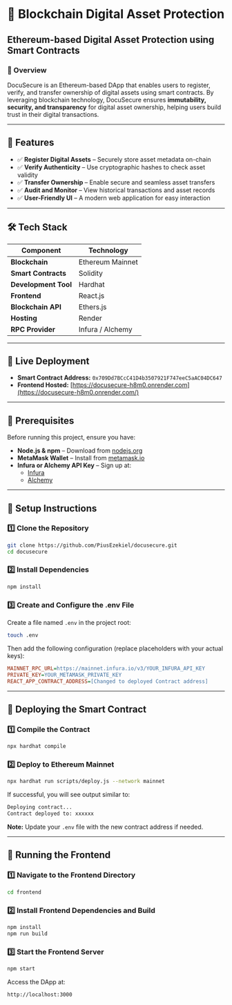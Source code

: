 
# 📜 Blockchain Digital Asset Protection

## Ethereum-based Digital Asset Protection using Smart Contracts

### 🚀 Overview
DocuSecure is an Ethereum-based DApp that enables users to register, verify, and transfer ownership of digital assets using smart contracts. By leveraging blockchain technology, DocuSecure ensures **immutability, security, and transparency** for digital asset ownership, helping users build trust in their digital transactions.

---

## 📌 Features
- ✅ **Register Digital Assets** – Securely store asset metadata on-chain  
- ✅ **Verify Authenticity** – Use cryptographic hashes to check asset validity  
- ✅ **Transfer Ownership** – Enable secure and seamless asset transfers  
- ✅ **Audit and Monitor** – View historical transactions and asset records  
- ✅ **User-Friendly UI** – A modern web application for easy interaction  

---

## 🛠️ Tech Stack

| Component             | Technology             |
|-----------------------|------------------------|
| **Blockchain**        | Ethereum Mainnet       |
| **Smart Contracts**   | Solidity               |
| **Development Tool**  | Hardhat                |
| **Frontend**          | React.js               |
| **Blockchain API**    | Ethers.js              |
| **Hosting**           | Render                 |
| **RPC Provider**      | Infura / Alchemy       |

---

## 📌 Live Deployment
- **Smart Contract Address:** `0x709Dd7BCcC41D4b3507921F747eeC5aAC04DC647`
- **Frontend Hosted:** [https://docusecure-h8m0.onrender.com](https://docusecure-h8m0.onrender.com/)

---

## 📌 Prerequisites
Before running this project, ensure you have:
- **Node.js & npm** – Download from [nodejs.org](https://nodejs.org/)
- **MetaMask Wallet** – Install from [metamask.io](https://metamask.io/)
- **Infura or Alchemy API Key** – Sign up at:
  - [Infura](https://infura.io/)
  - [Alchemy](https://www.alchemy.com/)

---

## 📌 Setup Instructions

### 1️⃣ Clone the Repository
```bash
git clone https://github.com/PiusEzekiel/docusecure.git
cd docusecure
```

### 2️⃣ Install Dependencies
```bash
npm install
```

### 3️⃣ Create and Configure the .env File
Create a file named `.env` in the project root:
```bash
touch .env
```
Then add the following configuration (replace placeholders with your actual keys):
```ini
MAINNET_RPC_URL=https://mainnet.infura.io/v3/YOUR_INFURA_API_KEY
PRIVATE_KEY=YOUR_METAMASK_PRIVATE_KEY
REACT_APP_CONTRACT_ADDRESS=[Changed to deployed Contract address]
```

---

## 📌 Deploying the Smart Contract

### 1️⃣ Compile the Contract
```bash
npx hardhat compile
```

### 2️⃣ Deploy to Ethereum Mainnet
```bash
npx hardhat run scripts/deploy.js --network mainnet
```
If successful, you will see output similar to:
```bash
Deploying contract...
Contract deployed to: xxxxxx
```
**Note:** Update your `.env` file with the new contract address if needed.

---

## 📌 Running the Frontend

### 1️⃣ Navigate to the Frontend Directory
```bash
cd frontend
```

### 2️⃣ Install Frontend Dependencies and Build
```bash
npm install
npm run build
```

### 3️⃣ Start the Frontend Server
```bash
npm start
```
Access the DApp at:
```
http://localhost:3000
```


